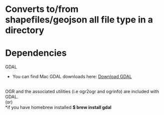 
# Converts to/from shapefiles/geojson all file type in a directory

# Dependencies

GDAL


* You can find Mac GDAL downloads here: [Download GDAL](http://www.kyngchaos.com/software/archive#gdal)  
</br>
OGR and the associated utilities (i.e ogr2ogr and ogrinfo) are included with GDAL.
</br>
(or)
</br>
*if you have homebrew installed <b>$ brew install gdal </b>